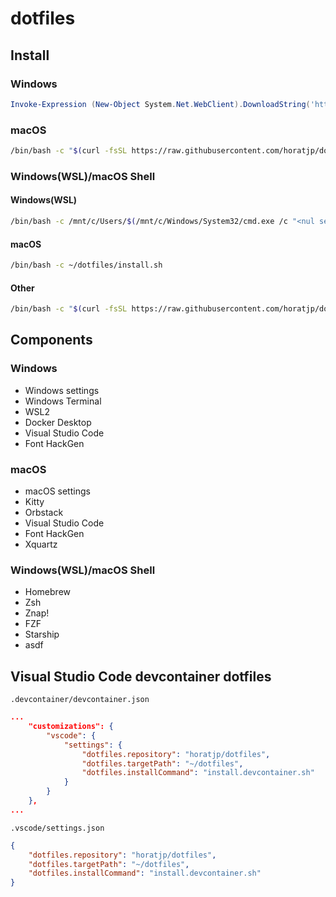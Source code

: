 # dotfiles


## Install

### Windows

```powershell
Invoke-Expression (New-Object System.Net.WebClient).DownloadString('https://raw.githubusercontent.com/horatjp/dotfiles/main/setup.windows.ps1')
```

### macOS

```bash
/bin/bash -c "$(curl -fsSL https://raw.githubusercontent.com/horatjp/dotfiles/main/setup.macos.sh)"
```

### Windows(WSL)/macOS Shell

#### Windows(WSL)

```bash
/bin/bash -c /mnt/c/Users/$(/mnt/c/Windows/System32/cmd.exe /c "<nul set /p=%UserName%" 2>/dev/null)/dotfiles/install.sh
```

#### macOS

```bash
/bin/bash -c ~/dotfiles/install.sh
```

#### Other

```bash
/bin/bash -c "$(curl -fsSL https://raw.githubusercontent.com/horatjp/dotfiles/main/install.sh)"
```


## Components

### Windows

* Windows settings
* Windows Terminal
* WSL2
* Docker Desktop
* Visual Studio Code
* Font HackGen

### macOS

* macOS settings
* Kitty
* Orbstack
* Visual Studio Code
* Font HackGen
* Xquartz

### Windows(WSL)/macOS Shell

* Homebrew
* Zsh
* Znap!
* FZF
* Starship
* asdf


## Visual Studio Code devcontainer dotfiles 

`.devcontainer/devcontainer.json`
```json:.devcontainer/devcontainer.json
...
    "customizations": {
        "vscode": {
            "settings": {
                "dotfiles.repository": "horatjp/dotfiles",
                "dotfiles.targetPath": "~/dotfiles",
                "dotfiles.installCommand": "install.devcontainer.sh"
            }
        }
    },
...
```

`.vscode/settings.json`
```json:.vscode/settings.json
{
    "dotfiles.repository": "horatjp/dotfiles",
    "dotfiles.targetPath": "~/dotfiles",
    "dotfiles.installCommand": "install.devcontainer.sh"
}
```
